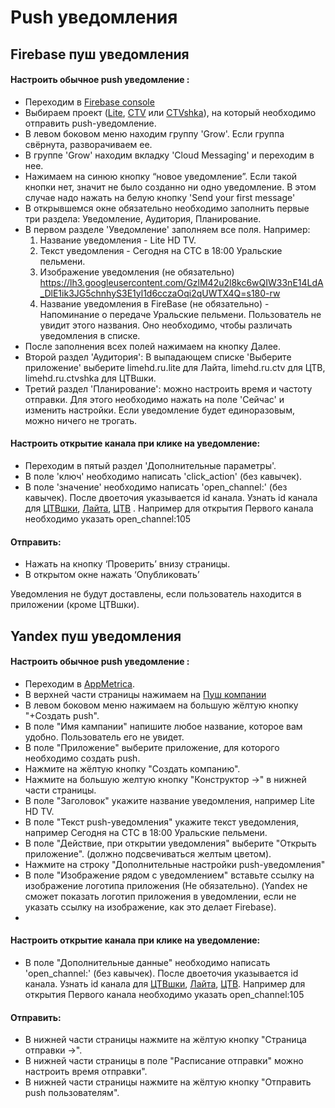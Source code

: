 # Push уведомления
## Firebase пуш уведомления
#### Настроить обычное push уведомление :

* Переходим в [Firebase console](https://console.firebase.google.com/u/0/)
* Выбираем проект ([Lite](https://console.firebase.google.com/u/3/project/lite-hd-tv/overview), [CTV](https://console.firebase.google.com/u/3/project/digital-tv-6f9c2/overview) или [CTVshka](https://console.firebase.google.com/u/0/project/ctvshka/overview)), на который необходимо отправить push-уведомление.
* В левом боковом меню находим группу 'Grow'. Если группа свёрнута, разворачиваем ее.
* В группе 'Grow' находим вкладку 'Cloud Messaging' и переходим в нее.
* Нажимаем на синюю кнопку “новое уведомление”. Если такой кнопки нет, значит не было созданно ни одно уведомление. В этом случае надо нажать на белую кнопку 'Send your first message'
* В открывшемся окне обязательно необходимо заполнить первые три раздела: Уведомление, Аудитория, Планирование.
* В первом разделе 'Уведомление' заполняем все поля. Например: 
    1. Название уведомления - Lite HD TV. 
    2. Текст уведомления - Сегодня на СТС в 18:00 Уральские пельмени.
    3. Изображение уведомления (не обязательно) https://lh3.googleusercontent.com/GzlM42u2l8kc6wQIW33nE14LdA_DlE1ik3JG5chnhyS3E1yl1d6cczaOqi2qUWTX4Q=s180-rw
    4. Название уведомления в FireBase (не обязательно) - Напоминание о передаче Уральские пельмени. Пользователь не увидит этого названия. Оно необходимо, чтобы различать уведомления в списке.
* После заполнения всех полей нажимаем на кнопку Далее.
* Второй раздел 'Аудитория': В выпадающем списке 'Выберите приложение' выберите limehd.ru.lite для Лайта, limehd.ru.ctv для ЦТВ, limehd.ru.ctvshka для ЦТВшки.
* Третий раздел 'Планирование': можно настроить время и частоту отправки. Для этого необходимо нажать на поле 'Сейчас' и изменить настройки. Если уведомление будет единоразовым, можно ничего не трогать.

#### Настроить открытие канала при клике на уведомление:
* Переходим в пятый раздел 'Дополнительные параметры'.
* В поле 'ключ' необходимо написать 'click_action' (без кавычек).
* В поле 'значение' необходимо написать 'open_channel:' (без кавычек). После двоеточия указывается id канала. Узнать id канала для [ЦТВшки](https://drive.google.com/open?id=1oRA_THnLPc-_0hQ_UwGSyqQ7ZBV0FHW8QDoX8jCYNpA), [Лайта](https://drive.google.com/open?id=1jIyI90W83hCzSMn4jSY6ZP90jloHUnCEL5lCMEPcN04), [ЦТВ](https://drive.google.com/open?id=1GQPCRGnYdh7SMIygdDNr26CUsJOKy5l8VGyTFwrm85U)
. Например для открытия Первого канала необходимо указать open_channel:105
#### Отправить:
* Нажать на кнопку ‘Проверить’ внизу страницы. 
* В открытом окне нажать ‘Опубликовать’

Уведомления не будут доставлены, если пользователь находится в приложении (кроме ЦТВшки).

## Yandex пуш уведомления
#### Настроить обычное push уведомление :
* Переходим в [AppMetrica](https://appmetrica.yandex.ru/application/list).
* В верхней части страницы нажимаем на [Пуш компании](https://appmetrica.yandex.ru/push-campaign/list)
* В левом боковом меню нажимаем на большую жёлтую кнопку "+Создать push".
* В поле "Имя кампании" напишите любое название, которое вам удобно. Пользователь его не увидет.
* В поле "Приложение" выберите приложение, для которого необходимо создать push.
* Нажмите на жёлтую кнопку "Создать компанию".
* Нажмите на большую желтую кнопку "Конструктор →" в нижней части страницы.
* В поле "Заголовок" укажите название уведомления, например Lite HD TV.
* В поле "Текст push-уведомления" укажите текст уведомления, например Сегодня на СТС в 18:00 Уральские пельмени.
* В поле "Действие, при открытии уведомления" выберите "Открыть приложение". (должно подсвечиваться желтым цветом).
* Нажмите на строку "Дополнительные настройки push-уведомления"
* В поле "Изображение рядом с уведомлением" вставьте ссылку на изображение логотипа приложения (Не обязательно). (Yandex не сможет показать логотип приложения в уведомлении, если не указать ссылку на изображение, как это делает Firebase).
* 
#### Настроить открытие канала при клике на уведомление:
* В поле "Дополнительные данные" необходимо написать 'open_channel:' (без кавычек). После двоеточия указывается id канала. Узнать id канала для [ЦТВшки](https://drive.google.com/open?id=1oRA_THnLPc-_0hQ_UwGSyqQ7ZBV0FHW8QDoX8jCYNpA), [Лайта](https://drive.google.com/open?id=1jIyI90W83hCzSMn4jSY6ZP90jloHUnCEL5lCMEPcN04), [ЦТВ](https://drive.google.com/open?id=1GQPCRGnYdh7SMIygdDNr26CUsJOKy5l8VGyTFwrm85U). Например для открытия Первого канала необходимо указать open_channel:105

#### Отправить:
* В нижней части страницы нажмите на жёлтую кнопку "Страница отправки →".
* В нижней части страницы в поле "Расписание отправки" можно настроить время отправки".
* В нижней части страницы нажмите на жёлтую кнопку "Отправить push пользователям".
